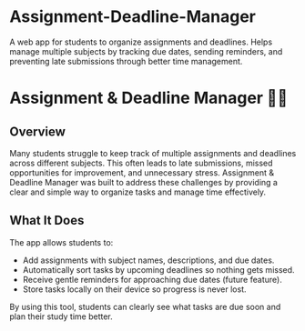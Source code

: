 # Assignment-Deadline-Manager

A web app for students to organize assignments and deadlines. Helps manage multiple subjects by tracking due dates, sending reminders, and preventing late submissions through better time management.

# Assignment & Deadline Manager 📝⏰

## Overview
Many students struggle to keep track of multiple assignments and deadlines across different subjects. This often leads to late submissions, missed opportunities for improvement, and unnecessary stress. Assignment & Deadline Manager was built to address these challenges by providing a clear and simple way to organize tasks and manage time effectively.

## What It Does
The app allows students to:
- Add assignments with subject names, descriptions, and due dates.
- Automatically sort tasks by upcoming deadlines so nothing gets missed.
- Receive gentle reminders for approaching due dates (future feature).
- Store tasks locally on their device so progress is never lost.

By using this tool, students can clearly see what tasks are due soon and plan their study time better.
